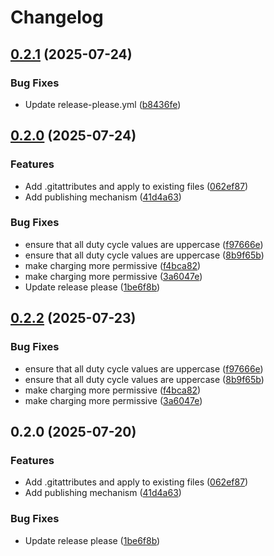 # Changelog

## [0.2.1](https://github.com/acrelle/openeo/compare/v0.2.0...v0.2.1) (2025-07-24)


### Bug Fixes

* Update release-please.yml ([b8436fe](https://github.com/acrelle/openeo/commit/b8436fe910fe856a07fe82449d677f7d071cdf61))

## [0.2.0](https://github.com/acrelle/openeo/compare/v0.2.2...v0.2.0) (2025-07-24)


### Features

* Add .gitattributes and apply to existing files ([062ef87](https://github.com/acrelle/openeo/commit/062ef87e925a3fd9b0d380dee9f6b818f7268d85))
* Add publishing mechanism ([41d4a63](https://github.com/acrelle/openeo/commit/41d4a6347dcaaacb347e7ca932fd9e6bf8f38770))


### Bug Fixes

* ensure that all duty cycle values are uppercase ([f97666e](https://github.com/acrelle/openeo/commit/f97666eb667d3ae8bcd45ceaf7a371d3d4922c7b))
* ensure that all duty cycle values are uppercase ([8b9f65b](https://github.com/acrelle/openeo/commit/8b9f65bcf8227c83c20364837c702bf56b6cdf53))
* make charging more permissive ([f4bca82](https://github.com/acrelle/openeo/commit/f4bca8214ff6b3c56d8d1a922d1c5f7f31c10bc0))
* make charging more permissive ([3a6047e](https://github.com/acrelle/openeo/commit/3a6047e4c5b2e4842970cee74caa952d1b47ac77))
* Update release please ([1be6f8b](https://github.com/acrelle/openeo/commit/1be6f8b366f735efb86f74ae8dea9f5b55cf2675))

## [0.2.2](https://github.com/minceheid/openeo/compare/v0.2.1...v0.2.2) (2025-07-23)


### Bug Fixes

* ensure that all duty cycle values are uppercase ([f97666e](https://github.com/minceheid/openeo/commit/f97666eb667d3ae8bcd45ceaf7a371d3d4922c7b))
* ensure that all duty cycle values are uppercase ([8b9f65b](https://github.com/minceheid/openeo/commit/8b9f65bcf8227c83c20364837c702bf56b6cdf53))
* make charging more permissive ([f4bca82](https://github.com/minceheid/openeo/commit/f4bca8214ff6b3c56d8d1a922d1c5f7f31c10bc0))
* make charging more permissive ([3a6047e](https://github.com/minceheid/openeo/commit/3a6047e4c5b2e4842970cee74caa952d1b47ac77))

## 0.2.0 (2025-07-20)


### Features

* Add .gitattributes and apply to existing files ([062ef87](https://github.com/minceheid/openeo/commit/062ef87e925a3fd9b0d380dee9f6b818f7268d85))
* Add publishing mechanism ([41d4a63](https://github.com/minceheid/openeo/commit/41d4a6347dcaaacb347e7ca932fd9e6bf8f38770))


### Bug Fixes

* Update release please ([1be6f8b](https://github.com/minceheid/openeo/commit/1be6f8b366f735efb86f74ae8dea9f5b55cf2675))
